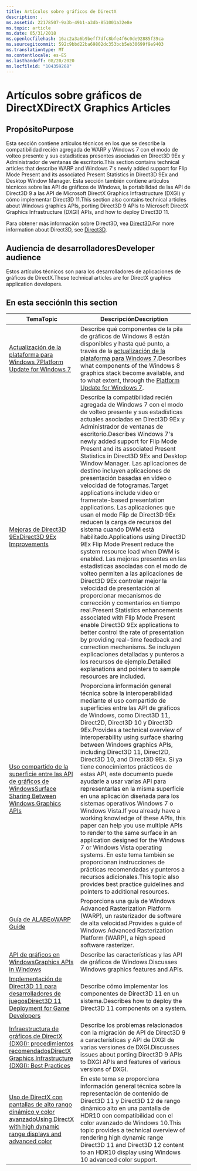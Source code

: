 ```yaml
---
title: Artículos sobre gráficos de DirectX
description: .
ms.assetid: 22178507-9a3b-49b1-a3db-851001a32e8e
ms.topic: article
ms.date: 05/31/2018
ms.openlocfilehash: 16ac2a3a6b9beff7dfc8bfe4f6c0de92885f39ca
ms.sourcegitcommit: 592c9bbd22ba69802dc353bcb5eb30699f9e9403
ms.translationtype: MT
ms.contentlocale: es-ES
ms.lasthandoff: 08/20/2020
ms.locfileid: "104359268"
---
```

# <a name="directx-graphics-articles"></a><span data-ttu-id="6242e-103">Artículos sobre gráficos de DirectX</span><span class="sxs-lookup"><span data-stu-id="6242e-103">DirectX Graphics Articles</span></span>

## <a name="purpose"></a><span data-ttu-id="6242e-104">Propósito</span><span class="sxs-lookup"><span data-stu-id="6242e-104">Purpose</span></span>

<span data-ttu-id="6242e-105">Esta sección contiene artículos técnicos en los que se describe la compatibilidad recién agregada de WARP y Windows 7 con el modo de volteo presente y sus estadísticas presentes asociadas en Direct3D 9Ex y Administrador de ventanas de escritorio.</span><span class="sxs-lookup"><span data-stu-id="6242e-105">This section contains technical articles that describe WARP and Windows 7's newly added support for Flip Mode Present and its associated Present Statistics in Direct3D 9Ex and Desktop Window Manager.</span></span> <span data-ttu-id="6242e-106">Esta sección también contiene artículos técnicos sobre las API de gráficos de Windows, la portabilidad de las API de Direct3D 9 a las API de Microsoft DirectX Graphics Infrastructure (DXGI) y cómo implementar Direct3D 11.</span><span class="sxs-lookup"><span data-stu-id="6242e-106">This section also contains technical articles about Windows graphics APIs, porting Direct3D 9 APIs to Microsoft DirectX Graphics Infrastructure (DXGI) APIs, and how to deploy Direct3D 11.</span></span>

<span data-ttu-id="6242e-107">Para obtener más información sobre Direct3D, vea [Direct3D](/windows/desktop/direct3d).</span><span class="sxs-lookup"><span data-stu-id="6242e-107">For more information about Direct3D, see [Direct3D](/windows/desktop/direct3d).</span></span>

## <a name="developer-audience"></a><span data-ttu-id="6242e-108">Audiencia de desarrolladores</span><span class="sxs-lookup"><span data-stu-id="6242e-108">Developer audience</span></span>

<span data-ttu-id="6242e-109">Estos artículos técnicos son para los desarrolladores de aplicaciones de gráficos de DirectX.</span><span class="sxs-lookup"><span data-stu-id="6242e-109">These technical articles are for DirectX graphics application developers.</span></span>

## <a name="in-this-section"></a><span data-ttu-id="6242e-110">En esta sección</span><span class="sxs-lookup"><span data-stu-id="6242e-110">In this section</span></span>

| <span data-ttu-id="6242e-111">Tema</span><span class="sxs-lookup"><span data-stu-id="6242e-111">Topic</span></span> | <span data-ttu-id="6242e-112">Descripción</span><span class="sxs-lookup"><span data-stu-id="6242e-112">Description</span></span> |
|-|-|
| [<span data-ttu-id="6242e-113">Actualización de la plataforma para Windows 7</span><span class="sxs-lookup"><span data-stu-id="6242e-113">Platform Update for Windows 7</span></span>](platform-update-for-windows-7.md) | <span data-ttu-id="6242e-114">Describe qué componentes de la pila de gráficos de Windows 8 están disponibles y hasta qué punto, a través de la [actualización de la plataforma para Windows 7](https://support.microsoft.com/kb/2670838).</span><span class="sxs-lookup"><span data-stu-id="6242e-114">Describes what components of the Windows 8 graphics stack become available, and to what extent, through the [Platform Update for Windows 7](https://support.microsoft.com/kb/2670838).</span></span> |
| [<span data-ttu-id="6242e-115">Mejoras de Direct3D 9Ex</span><span class="sxs-lookup"><span data-stu-id="6242e-115">Direct3D 9Ex Improvements</span></span>](direct3d-9ex-improvements.md) | <span data-ttu-id="6242e-116">Describe la compatibilidad recién agregada de Windows 7 con el modo de volteo presente y sus estadísticas actuales asociadas en Direct3D 9Ex y Administrador de ventanas de escritorio.</span><span class="sxs-lookup"><span data-stu-id="6242e-116">Describes Windows 7's newly added support for Flip Mode Present and its associated Present Statistics in Direct3D 9Ex and Desktop Window Manager.</span></span> <span data-ttu-id="6242e-117">Las aplicaciones de destino incluyen aplicaciones de presentación basadas en vídeo o velocidad de fotogramas.</span><span class="sxs-lookup"><span data-stu-id="6242e-117">Target applications include video or framerate-based presentation applications.</span></span> <span data-ttu-id="6242e-118">Las aplicaciones que usan el modo Flip de Direct3D 9Ex reducen la carga de recursos del sistema cuando DWM está habilitado.</span><span class="sxs-lookup"><span data-stu-id="6242e-118">Applications using Direct3D 9Ex Flip Mode Present reduce the system resource load when DWM is enabled.</span></span> <span data-ttu-id="6242e-119">Las mejoras presentes en las estadísticas asociadas con el modo de volteo permiten a las aplicaciones de Direct3D 9Ex controlar mejor la velocidad de presentación al proporcionar mecanismos de corrección y comentarios en tiempo real.</span><span class="sxs-lookup"><span data-stu-id="6242e-119">Present Statistics enhancements associated with Flip Mode Present enable Direct3D 9Ex applications to better control the rate of presentation by providing real-time feedback and correction mechanisms.</span></span> <span data-ttu-id="6242e-120">Se incluyen explicaciones detalladas y punteros a los recursos de ejemplo.</span><span class="sxs-lookup"><span data-stu-id="6242e-120">Detailed explanations and pointers to sample resources are included.</span></span> |
| [<span data-ttu-id="6242e-121">Uso compartido de la superficie entre las API de gráficos de Windows</span><span class="sxs-lookup"><span data-stu-id="6242e-121">Surface Sharing Between Windows Graphics APIs</span></span>](surface-sharing-between-windows-graphics-apis.md) | <span data-ttu-id="6242e-122">Proporciona información general técnica sobre la interoperabilidad mediante el uso compartido de superficies entre las API de gráficos de Windows, como Direct3D 11, Direct2D, Direct3D 10 y Direct3D 9Ex.</span><span class="sxs-lookup"><span data-stu-id="6242e-122">Provides a technical overview of interoperability using surface sharing between Windows graphics APIs, including Direct3D 11, Direct2D, Direct3D 10, and Direct3D 9Ex.</span></span> <span data-ttu-id="6242e-123">Si ya tiene conocimientos prácticos de estas API, este documento puede ayudarle a usar varias API para representarlas en la misma superficie en una aplicación diseñada para los sistemas operativos Windows 7 o Windows Vista.</span><span class="sxs-lookup"><span data-stu-id="6242e-123">If you already have a working knowledge of these APIs, this paper can help you use multiple APIs to render to the same surface in an application designed for the Windows 7 or Windows Vista operating systems.</span></span> <span data-ttu-id="6242e-124">En este tema también se proporcionan instrucciones de prácticas recomendadas y punteros a recursos adicionales.</span><span class="sxs-lookup"><span data-stu-id="6242e-124">This topic also provides best practice guidelines and pointers to additional resources.</span></span> |
| [<span data-ttu-id="6242e-125">Guía de ALABEo</span><span class="sxs-lookup"><span data-stu-id="6242e-125">WARP Guide</span></span>](directx-warp.md) | <span data-ttu-id="6242e-126">Proporciona una guía de Windows Advanced Rasterization Platform (WARP), un rasterizador de software de alta velocidad.</span><span class="sxs-lookup"><span data-stu-id="6242e-126">Provides a guide of Windows Advanced Rasterization Platform (WARP), a high speed software rasterizer.</span></span> |
| [<span data-ttu-id="6242e-127">API de gráficos en Windows</span><span class="sxs-lookup"><span data-stu-id="6242e-127">Graphics APIs in Windows</span></span>](graphics-apis-in-windows-vista.md) | <span data-ttu-id="6242e-128">Describe las características y las API de gráficos de Windows.</span><span class="sxs-lookup"><span data-stu-id="6242e-128">Discusses Windows graphics features and APIs.</span></span> |
| [<span data-ttu-id="6242e-129">Implementación de Direct3D 11 para desarrolladores de juegos</span><span class="sxs-lookup"><span data-stu-id="6242e-129">Direct3D 11 Deployment for Game Developers</span></span>](direct3d11-deployment.md) | <span data-ttu-id="6242e-130">Describe cómo implementar los componentes de Direct3D 11 en un sistema.</span><span class="sxs-lookup"><span data-stu-id="6242e-130">Describes how to deploy the Direct3D 11 components on a system.</span></span> |
| [<span data-ttu-id="6242e-131">Infraestructura de gráficos de DirectX (DXGI): procedimientos recomendados</span><span class="sxs-lookup"><span data-stu-id="6242e-131">DirectX Graphics Infrastructure (DXGI): Best Practices</span></span>](dxgi-best-practices.md) | <span data-ttu-id="6242e-132">Describe los problemas relacionados con la migración de API de Direct3D 9 a características y API de DXGI de varias versiones de DXGI.</span><span class="sxs-lookup"><span data-stu-id="6242e-132">Discusses issues about porting Direct3D 9 APIs to DXGI APIs and features of various versions of DXGI.</span></span> |
| [<span data-ttu-id="6242e-133">Uso de DirectX con pantallas de alto rango dinámico y color avanzado</span><span class="sxs-lookup"><span data-stu-id="6242e-133">Using DirectX with high dynamic range displays and advanced color</span></span>](high-dynamic-range.md) | <span data-ttu-id="6242e-134">En este tema se proporciona información general técnica sobre la representación de contenido de Direct3D 11 y Direct3D 12 de rango dinámico alto en una pantalla de HDR10 con compatibilidad con el color avanzado de Windows 10.</span><span class="sxs-lookup"><span data-stu-id="6242e-134">This topic provides a technical overview of rendering high dynamic range Direct3D 11 and Direct3D 12 content to an HDR10 display using Windows 10 advanced color support.</span></span> |
